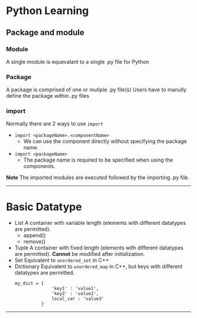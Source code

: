 # Python Learning

## Package and module

### Module
A single module is equevalant to a single .py file for Python

### Package
A package is comprised of one or mutiple .py file(s)
Users have to manully define the package within .py files

### import
Normally there are 2 ways to use `import`
- `import <packageName>.<componentName>`
    - We can use the component directly without specifying the package name.
- `import <packageName>`
    - The package name is required to be specified when using the components.


**Note**
The imported modules are executed followed by the importing .py file.

---

# Basic Datatype

- List 
    A container with variable length (elements with different datatypes are permitted).
    - append()
    - remove()
- Tuple
    A container with fixed length (elements with different datatypes are permitted).
    **Cannot** be modified after initialization.
- Set
    Equivalent to `unordered_set` in C++
- Dictionary
    Equivalent to `unordered_map` in C++, but keys with different datatypes are permitted.
    ```
    my_dict = {
                  'key1' : 'value1',
                  'key2' : 'value2',
                  local_var : 'value3'
    	      }
    
    ```
---
